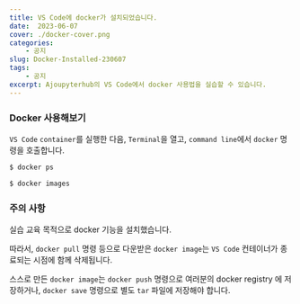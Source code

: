 ```yaml
---
title: VS Code에 docker가 설치되었습니다.
date:  2023-06-07
cover: ./docker-cover.png
categories: 
    - 공지
slug: Docker-Installed-230607
tags:
    - 공지
excerpt: Ajoupyterhub의 VS Code에서 docker 사용법을 실습할 수 있습니다.
---
```


### Docker 사용해보기

`VS Code` `container`를 실행한 다음, `Terminal`을 열고, `command line`에서 `docker` 명령을 호출합니다.

``` bash
$ docker ps

$ docker images
```

### 주의 사항

실습 교육 목적으로 docker 기능을 설치했습니다. 

따라서, `docker pull` 명령 등으로 다운받은 `docker image`는 `VS Code` 컨테이너가 종료되는 시점에 함께 삭제됩니다.

스스로 만든 `docker image`는 `docker push` 명령으로 여러분의 docker registry 에 저장하거나, `docker save` 명령으로 별도 `tar` 파일에 저장해야 합니다.






